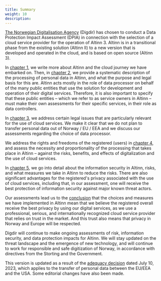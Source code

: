 ```yaml
---
title: Summary
weight: 10
description: 
---
```


[The Norwegian Digitalisation Agency](https://www.digdir.no/digdir/about-norwegian-digitalisation-agency/887) (Digdir)
has chosen to conduct a Data Protection Impact Assessment (DPIA) in connection with the selection of a cloud service
provider for the operation of Altinn 3. Altinn is in a transitional phase from the existing solution (Altinn II) to a
new version that is developed and operated in the cloud, and is based on open source (Altinn 3).

In [chapter 1](../introduction), we write more about Altinn and the cloud journey we have embarked on. Then, in [chapter
2](../processing-and-purpose), we provide a systematic description of the processing of personal data in Altinn, and
what the purpose and legal basis for this are. Altinn acts mostly in the role of data processor on behalf of the many
public entities that use the solution for development and operation of their digital services. Therefore, it is also
important to specify that these public entities – which we refer to as service owners in Altinn – must make their own
assessments for their specific services, in their role as data controllers.

In [chapter 3](../about-use-of-cloud), we address certain legal issues that are particularly relevant for the use of
cloud services. We make it clear that we do not plan to transfer personal data out of Norway / EU / EEA and we discuss
our assessments regarding the choice of data processor.

We address the rights and freedoms of the registered (users) in [chapter 4](../privacy-assessments/), and assess the
necessity and proportionality of the processing that takes place in Altinn – against the risks, benefits, and effects of
digitalization and the use of cloud services.

In [chapter 5](../about-security-in-altinn/), we go into detail about the information security in Altinn, risks, and
what measures we take in Altinn to reduce the risks. There are also significant advantages for the registered's privacy
associated with the use of cloud services, including that, in our assessment, one will receive the best protection of
information security against major known threat actors.

Our assessments lead us to the [conclusion](../conclusion/) that the choices and measures we have implemented in Altinn
mean that we believe the registered overall receive the best privacy by using our digital services, as we use a
professional, serious, and internationally recognized cloud service provider that relies on trust in the market. And
this trust also means that privacy in Norway and Europe will be respected.

Digdir will continue to make ongoing assessments of risk, information security, and data protection impacts for Altinn.
We will stay updated on the threat landscape and the emergence of new technology, and will continue to work for
responsible and safe digitization of Norway, in accordance with directives from the Storting and the Government.

This version is updated as a result of the [adequacy
decision](https://www.datatilsynet.no/aktuelt/aktuelle-nyheter-2023/nye-regler-for-overforing-av-personopplysninger-til-usa/)
dated July 10, 2023, which applies to the transfer of personal data between the EU/EEA and the USA. Some editorial
changes have also been made.